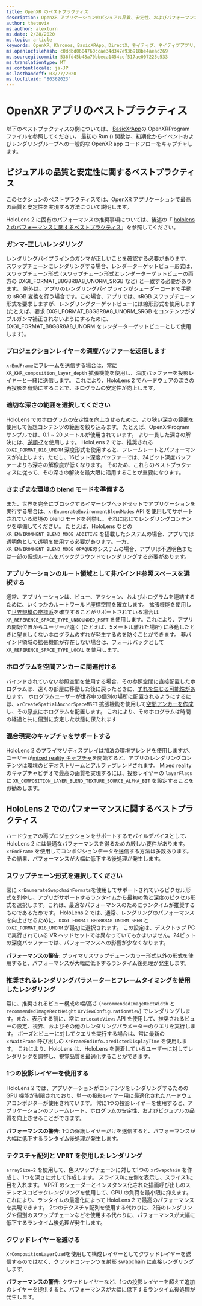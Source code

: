 ```yaml
---
title: OpenXR のベストプラクティス
description: OpenXR アプリケーションのビジュアル品質、安定性、およびパフォーマンスに関するベストプラクティスについて説明します。
author: thetuvix
ms.author: alexturn
ms.date: 2/28/2020
ms.topic: article
keywords: OpenXR、Khronos、BasicXRApp、DirectX、ネイティブ、ネイティブアプリ、カスタムエンジン、ミドルウェア、ベストプラクティス、パフォーマンス、品質、安定性
ms.openlocfilehash: c0ddbd0604760ccae34d347e93b918be4aead269
ms.sourcegitcommit: 536fd45b48a70bbeca1454cef517ae007225e533
ms.translationtype: MT
ms.contentlocale: ja-JP
ms.lasthandoff: 03/27/2020
ms.locfileid: "80362023"
---
```

# <a name="openxr-app-best-practices"></a>OpenXR アプリのベストプラクティス

以下のベストプラクティスの例については、 <a href="https://github.com/microsoft/OpenXR-MixedReality/tree/master/samples/BasicXrApp" target="_blank">BasicXrApp</a>の OpenXRProgram ファイルを参照してください。 最初の Run () 関数は、初期化からイベントおよびレンダリングループへの一般的な OpenXR app コードフローをキャプチャします。

## <a name="best-practices-for-visual-quality-and-stability"></a>ビジュアルの品質と安定性に関するベストプラクティス

このセクションのベストプラクティスでは、OpenXR アプリケーションで最高の画質と安定性を実現する方法について説明します。

HoloLens 2 に固有のパフォーマンスの推奨事項については、後述の「 [hololens 2 のパフォーマンスに関するベストプラクティス](#best-practices-for-performance-on-hololens-2)」を参照してください。

### <a name="gamma-correct-rendering"></a>ガンマ-正しいレンダリング

レンダリングパイプラインのガンマが正しいことを確認する必要があります。 スワップチェーンにレンダリングする場合、レンダーターゲットビュー形式は、スワップチェーン形式 (スワップチェーン形式とレンダーターゲットビューの両方の DXGI_FORMAT_B8G8R8A8_UNORM_SRGB など) と一致する必要があります。
例外は、アプリのレンダリングパイプラインがシェーダーコードで手動の sRGB 変換を行う場合です。この場合、アプリでは、sRGB スワップチェーン形式を要求しますが、レンダリングターゲットビューには線形形式を使用します (たとえば、要求 DXGI_FORMAT_B8G8R8A8_UNORM_SRGB をコンテンツがダブルガンマ補正されないようにするために、DXGI_FORMAT_B8G8R8A8_UNORM をレンダーターゲットビューとして使用します)。

### <a name="submit-depth-buffer-for-projection-layers"></a>プロジェクションレイヤーの深度バッファーを送信します

`xrEndFrame`にフレームを送信する場合は、常に `XR_KHR_composition_layer_depth` 拡張機能を使用し、深度バッファーを投影レイヤーと一緒に送信します。
これにより、HoloLens 2 でハードウェアの深さの再投影を有効にすることで、ホログラムの安定性が向上します。

### <a name="choose-a-reasonable-depth-range"></a>適切な深さの範囲を選択してください

HoloLens でのホログラムの安定性を向上させるために、より狭い深さの範囲を使用して仮想コンテンツの範囲を絞り込みます。
たとえば、OpenXrProgram サンプルでは、0.1 ~ 20 メートルが使用されています。
より一貫した深さの解決には、[逆順-Z](https://developer.nvidia.com/content/depth-precision-visualized)を使用します。
HoloLens 2 では、推奨される `DXGI_FORMAT_D16_UNORM` 深度形式を使用すると、フレームレートとパフォーマンスが向上します。ただし、16ビット深度バッファーでは、24ビット深度バッファーよりも深さの解像度が低くなります。
そのため、これらのベストプラクティスに従って、その深さの解決を最大限に活用することが重要になります。

### <a name="prepare-for-different-environment-blend-modes"></a>さまざまな環境の blend モードを準備する

また、世界を完全にブロックするイマーシブヘッドセットでアプリケーションを実行する場合は、`xrEnumerateEnvironmentBlendModes` API を使用してサポートされている環境の blend モードを列挙し、それに応じてレンダリングコンテンツを準備してください。
たとえば、HoloLens などの `XR_ENVIRONMENT_BLEND_MODE_ADDITIVE` を搭載したシステムの場合、アプリでは透明色として透明を使用する必要があります。一方、`XR_ENVIRONMENT_BLEND_MODE_OPAQUE`のシステムの場合、アプリは不透明色または一部の仮想ルームをバックグラウンドでレンダリングする必要があります。

### <a name="choose-unbounded-reference-space-as-applications-root-space"></a>アプリケーションのルート領域として非バインド参照スペースを選択する

通常、アプリケーションは、ビュー、アクション、およびホログラムを連結するために、いくつかのルートワールド座標空間を確立します。
拡張機能を使用して[世界規模の座標系](coordinate-systems.md#building-a-world-scale-experience)を確立することがサポートされている場合は `XR_REFERENCE_SPACE_TYPE_UNBOUNDED_MSFT` を使用します。これにより、アプリの開始位置からユーザーが遠く (たとえば、5メートル離れた場所) に移動したときに望ましくないホログラムのずれが発生するのを防ぐことができます。
非バインド領域の拡張機能が存在しない場合は、フォールバックとして `XR_REFERENCE_SPACE_TYPE_LOCAL` を使用します。

### <a name="associate-hologram-with-spatial-anchor"></a>ホログラムを空間アンカーに関連付ける

バインドされていない参照空間を使用する場合、その参照空間に直接配置したホログラムは、遠くの部屋に移動した後に戻ったときに、[ずれを生じる可能性があり](coordinate-systems.md#building-a-world-scale-experience)ます。
ホログラムユーザーが世界中の個別の場所に配置されるようにするには、`xrCreateSpatialAnchorSpaceMSFT` 拡張機能を使用して[空間アンカーを作成](spatial-anchors.md#best-practices)し、その原点にホログラムを配置します。
これにより、そのホログラムは時間の経過と共に個別に安定した状態に保たれます

### <a name="support-mixed-reality-capture"></a>混合現実のキャプチャをサポートする

HoloLens 2 のプライマリディスプレイは加法の環境ブレンドを使用しますが、ユーザーが[mixed reality キャプチャ](mixed-reality-capture-for-developers.md)を開始すると、アプリのレンダリングコンテンツは環境のビデオストリームとアルファブレンドされます。
Mixed reality のキャプチャビデオで最高の画質を実現するには、投影レイヤーの `layerFlags`に `XR_COMPOSITION_LAYER_BLEND_TEXTURE_SOURCE_ALPHA_BIT` を設定することをお勧めします。

## <a name="best-practices-for-performance-on-hololens-2"></a>HoloLens 2 でのパフォーマンスに関するベストプラクティス

ハードウェアの再プロジェクションをサポートするモバイルデバイスとして、HoloLens 2 には最適なパフォーマンスを得るための厳しい要件があります。  `xrEndFrame` を使用してコンポジションデータを送信する方法は多数あります。その結果、パフォーマンスが大幅に低下する後処理が発生します。

### <a name="select-a-swapchain-format"></a>スワップチェーン形式を選択してください

常に `xrEnumerateSwapchainFormats`を使用してサポートされているピクセル形式を列挙し、アプリがサポートするランタイムから最初の色と深度のピクセル形式を選択します。これは、最適なパフォーマンスのためにランタイムが推奨するものであるためです。 HoloLens 2 では、通常、レンダリングのパフォーマンスを向上させるために、`DXGI_FORMAT_B8G8R8A8_UNORM_SRGB` と `DXGI_FORMAT_D16_UNORM` が最初に選択されます。 この設定は、デスクトップ PC で実行されている VR ヘッドセットでは異なっていてもかまいません。24ビットの深度バッファーでは、パフォーマンスへの影響が少なくなります。
  
**パフォーマンスの警告:** プライマリスワップチェーンカラー形式以外の形式を使用すると、パフォーマンスが大幅に低下するランタイム後処理が発生します。

### <a name="render-with-recommended-rendering-parameters-and-frame-timing"></a>推奨されるレンダリングパラメーターとフレームタイミングを使用したレンダリング

常に、推奨されるビュー構成の幅/高さ (`recommendedImageRectWidth` と `recommendedImageRectHeight` `XrViewConfigurationView`) でレンダリングします。また、表示する前に、常に `xrLocateViews` API を使用して、推奨されるビューの設定、視界、およびその他のレンダリングパラメーターのクエリを実行します。
ポーズとビューに対してクエリを実行する場合は、常に最新の `xrWaitFrame` 呼び出しの `XrFrameEndInfo.predictedDisplayTime` を使用します。
これにより、HoloLens は、HoloLens を装着しているユーザーに対してレンダリングを調整し、視覚品質を最適化することができます。

### <a name="use-a-single-projection-layer"></a>1つの投影レイヤーを使用する

HoloLens 2 では、アプリケーションがコンテンツをレンダリングするための GPU 機能が制限されており、単一の投影レイヤー用に最適化されたハードウェアコンポジターが使用されています。
常に1つの投影レイヤーを使用すると、アプリケーションのフレームレート、ホログラムの安定性、およびビジュアルの品質を向上させることができます。  
  
**パフォーマンスの警告:** 1つの保護レイヤーだけを送信すると、パフォーマンスが大幅に低下するランタイム後処理が発生します。

### <a name="render-with-texture-array-and-vprt"></a>テクスチャ配列と VPRT を使用したレンダリング

`arraySize=2` を使用して、色スワップチェーンに対して1つの `xrSwapchain` を作成し、1つを深さに対して作成します。
スライス0に左側を表示し、スライス1に目を入れます。
VPRT のシェーダーとインスタンス化された描画呼び出しのステレオスコピックレンダリングを使用して、GPU の負荷を最小限に抑えます。
これにより、ランタイムの最適化によって HoloLens 2 で最高のパフォーマンスを実現できます。
2つのテクスチャ配列を使用する代わりに、2倍のレンダリングや個別のスワップチェーンなどを使用する代わりに、パフォーマンスが大幅に低下するランタイム後処理が発生します。

### <a name="avoid-quad-layers"></a>クワッドレイヤーを避ける

`XrCompositionLayerQuad`を使用して構成レイヤーとしてクワッドレイヤーを送信するのではなく、クワッドコンテンツを射影 swapchain に直接レンダリングします。

**パフォーマンスの警告:** クワッドレイヤーなど、1つの投影レイヤーを超えて追加のレイヤーを提供すると、パフォーマンスが大幅に低下するランタイム後処理が発生します。